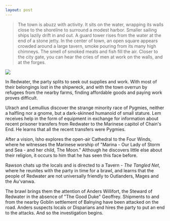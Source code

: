 ```yaml
---
layout: post
---
```

<blockquote>The town is abuzz with activity. It sits on the water, wrapping its walls close to the shoreline to surround a modest harbor. Smaller sailing ships lazily drift in and out. A guard tower rises from the water at the end of a stone jetty. In the center of town, an open square appears crowded around a large tavern, smoke pouring from its many high chimneys. The smell of smoked meats and fish fill the air. Closer to the city gate, you can hear the cries of men at work on the walls, and at the forges. 
</blockquote>

<image src="/resources/images/Harbor.jpg"></image>

In Redwater, the party splits to seek out supplies and work. With most of their belongings lost in the shipwreck, and with the town overrun by refugees from the nearby farms, finding affordable goods and paying work proves difficult.

Ulrach and Lemullius discover the strange minority race of Pygmies, neither a halfling nor a gnome, but a dark-skinned humanoid of small stature. Lem receives help in the form of equipment in exchange for information about recent prisoner transfers from Redwater to the Marinese capitol of Chain's End. He learns that all the recent transfers were Pygmies.

After a vision, Isho explores the open-air Cathedral to the Four Winds, where he witnesses the Marinese worship of "Marina - Our Lady of Storm and Sea - and her child, The Moon." Although he discovers little else about their religion, it occurs to him that he has seen this face before.

Rawson chats up the locals and is directed to a Tavern - <em>The Tangled Net</em>, where he reunites with the party in time for a brawl, and learns that the people of Redwater are not universally friendly to Outlanders, Mages and the Au'vanwa.

The brawl brings them the attention of Anders Willifort, the Steward of Redwater in the absence of "The Good Duke" Geoffrey. Shipments to and from the nearby Goblin settlement of Balnying have been attacked on the road. Anders suspects locals or Disparians and hires the party to put an end to the attacks. And so the investigation begins.